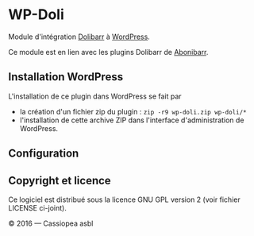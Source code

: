 WP-Doli
=======

Module d'intégration [Dolibarr][dolibarr] à [WordPress][wp].

Ce module est en lien avec les plugins Dolibarr de [Abonibarr][abonibarr].


Installation WordPress
----------------------
L'installation de ce plugin dans WordPress se fait par
- la création d'un fichier zip du plugin : `zip -r9 wp-doli.zip wp-doli/*`
- l'installation de cette archive ZIP dans l'interface d'administration de WordPress.


Configuration
-------------


Copyright et licence
--------------------

Ce logiciel est distribué sous la licence GNU GPL version 2 (voir fichier LICENSE ci-joint).

© 2016 — Cassiopea asbl

[dolibarr]: https://github.com/Dolibarr/dolibarr
[wp]: https://wordpress.org/
[abonibarr]: https://github.com/tonin/abonibarr
